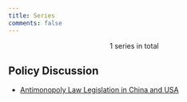 ```yaml
---
title: Series
comments: false
---
```


<center><i class="fa fa-fw fa-list"></i> 1 series in total</center>

## Policy Discussion

- [Antimonopoly Law Legislation in China and USA](/posts/fdbd388d/)

